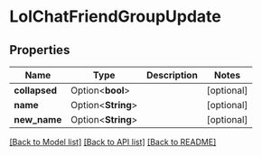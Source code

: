 # LolChatFriendGroupUpdate

## Properties

Name | Type | Description | Notes
------------ | ------------- | ------------- | -------------
**collapsed** | Option<**bool**> |  | [optional]
**name** | Option<**String**> |  | [optional]
**new_name** | Option<**String**> |  | [optional]

[[Back to Model list]](../README.md#documentation-for-models) [[Back to API list]](../README.md#documentation-for-api-endpoints) [[Back to README]](../README.md)


